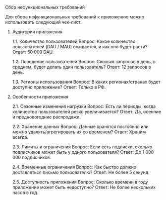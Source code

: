 Сбор нефункциональных требований

Для сбора нефункциональных требований к приложению можно использовать следующий чек-лист.

1. Аудитория приложения

    1.1. Количество пользователей
        Вопрос: Какое количество пользователей (DAU / MAU) ожидается, и как оно будет расти?
        Ответ: 50 000 DAU.

    1.2. Поведение пользователей
        Вопрос: Сколько запросов в день, в среднем, будет делать один пользователь?
        Ответ: 12 запросов в день.

    1.3. Регионы использования
        Вопрос: В каких регионах/странах будет доступно приложение?
        Ответ: Только в РФ.

2. Особенности приложения

    2.1. Сезонные изменения нагрузки
        Вопрос: Есть ли периоды, когда количество пользователей резко увеличивается?
        Ответ: Да, осенние и предновогодние распродажи.

    2.2. Хранение данных
        Вопрос: Данные хранятся постоянно или можно удалять/агрегировать их со временем?
        Ответ: Храним всегда.
    
    2.3. Лимиты и ограничения
        Вопрос: Если есть подписки, сколько подписчиков может быть у одного пользователя?
        Ответ: До 1 000 000 подписчиков.

    2.4. Временные ограничения
        Вопрос: Как быстро должно доставляться письмо пользователю?
        Ответ: Не более 5 секунд.

    2.5. Доступность приложения
        Вопрос: Сколько времени в году приложение может быть недоступно?
        Ответ: Не более нескольких часов в год.
